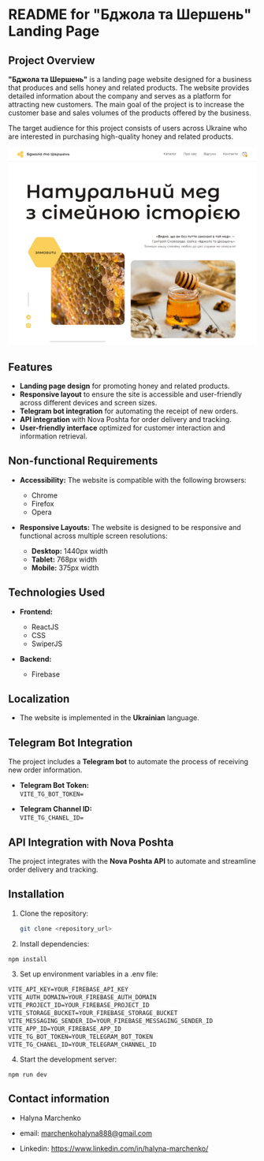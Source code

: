 # README for "Бджола та Шершень" Landing Page

## Project Overview

**"Бджола та Шершень"** is a landing page website designed for a business that produces and sells honey and related products. The website provides detailed information about the company and serves as a platform for attracting new customers. The main goal of the project is to increase the customer base and sales volumes of the products offered by the business.

The target audience for this project consists of users across Ukraine who are interested in purchasing high-quality honey and related products.

![Home page](./public/homePage.png)

## Features

- **Landing page design** for promoting honey and related products.
- **Responsive layout** to ensure the site is accessible and user-friendly across different devices and screen sizes.
- **Telegram bot integration** for automating the receipt of new orders.
- **API integration** with Nova Poshta for order delivery and tracking.
- **User-friendly interface** optimized for customer interaction and information retrieval.

## Non-functional Requirements

- **Accessibility:** The website is compatible with the following browsers:
  - Chrome
  - Firefox
  - Opera
    
- **Responsive Layouts:** The website is designed to be responsive and functional across multiple screen resolutions:
  - **Desktop:** 1440px width
  - **Tablet:** 768px width
  - **Mobile:** 375px width

## Technologies Used

- **Frontend:**
  - ReactJS
  - CSS
  - SwiperJS
    
- **Backend:**
  - Firebase

## Localization

- The website is implemented in the **Ukrainian** language.

## Telegram Bot Integration

The project includes a **Telegram bot** to automate the process of receiving new order information.

- **Telegram Bot Token:**  
  `VITE_TG_BOT_TOKEN=`
  
- **Telegram Channel ID:**  
  `VITE_TG_CHANEL_ID=`

## API Integration with Nova Poshta

The project integrates with the **Nova Poshta API** to automate and streamline order delivery and tracking.

## Installation

1. Clone the repository:
   ```bash
   git clone <repository_url>
   
2. Install dependencies:
```
npm install
```

3. Set up environment variables in a .env file:
```
VITE_API_KEY=YOUR_FIREBASE_API_KEY
VITE_AUTH_DOMAIN=YOUR_FIREBASE_AUTH_DOMAIN
VITE_PROJECT_ID=YOUR_FIREBASE_PROJECT_ID
VITE_STORAGE_BUCKET=YOUR_FIREBASE_STORAGE_BUCKET
VITE_MESSAGING_SENDER_ID=YOUR_FIREBASE_MESSAGING_SENDER_ID
VITE_APP_ID=YOUR_FIREBASE_APP_ID
VITE_TG_BOT_TOKEN=YOUR_TELEGRAM_BOT_TOKEN
VITE_TG_CHANEL_ID=YOUR_TELEGRAM_CHANNEL_ID
```

4. Start the development server:
```
npm run dev
```

## Contact information

- Halyna Marchenko

- email: marchenkohalyna888@gmail.com
- Linkedin: https://www.linkedin.com/in/halyna-marchenko/

